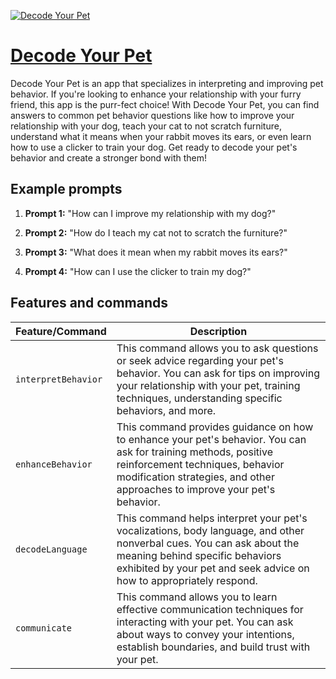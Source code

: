 [![Decode Your Pet](https://files.oaiusercontent.com/file-BUwS9hxgTT5tS3Nme2CVBap3?se=2123-10-17T16%3A13%3A08Z&sp=r&sv=2021-08-06&sr=b&rscc=max-age%3D31536000%2C%20immutable&rscd=attachment%3B%20filename%3D3d210ac6-ac19-4a8a-a40a-eb2fcfbbd67e.png&sig=Ick7mnabKhQH1oFZTCR4MIM1P6BJlb15dGzgxX5QUy8%3D)](https://chat.openai.com/g/g-HiUgbEsla-decode-your-pet)

# [Decode Your Pet](https://chat.openai.com/g/g-HiUgbEsla-decode-your-pet)

Decode Your Pet is an app that specializes in interpreting and improving pet behavior. If you're looking to enhance your relationship with your furry friend, this app is the purr-fect choice! With Decode Your Pet, you can find answers to common pet behavior questions like how to improve your relationship with your dog, teach your cat to not scratch furniture, understand what it means when your rabbit moves its ears, or even learn how to use a clicker to train your dog. Get ready to decode your pet's behavior and create a stronger bond with them!

## Example prompts

1. **Prompt 1:** "How can I improve my relationship with my dog?"

2. **Prompt 2:** "How do I teach my cat not to scratch the furniture?"

3. **Prompt 3:** "What does it mean when my rabbit moves its ears?"

4. **Prompt 4:** "How can I use the clicker to train my dog?"

## Features and commands

| Feature/Command | Description |
| --- | --- |
| `interpretBehavior` | This command allows you to ask questions or seek advice regarding your pet's behavior. You can ask for tips on improving your relationship with your pet, training techniques, understanding specific behaviors, and more. |
| `enhanceBehavior` | This command provides guidance on how to enhance your pet's behavior. You can ask for training methods, positive reinforcement techniques, behavior modification strategies, and other approaches to improve your pet's behavior. |
| `decodeLanguage` | This command helps interpret your pet's vocalizations, body language, and other nonverbal cues. You can ask about the meaning behind specific behaviors exhibited by your pet and seek advice on how to appropriately respond. |
| `communicate` | This command allows you to learn effective communication techniques for interacting with your pet. You can ask about ways to convey your intentions, establish boundaries, and build trust with your pet. |
